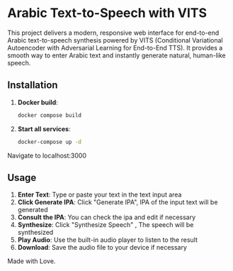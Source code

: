 # Arabic Text-to-Speech with VITS

This project delivers a modern, responsive web interface for end-to-end Arabic text-to-speech synthesis powered by VITS (Conditional Variational Autoencoder with Adversarial Learning for End-to-End TTS).
It provides a smooth way to enter Arabic text and instantly generate natural, human-like speech.


## Installation
1. **Docker build**:
    ```bash
   docker compose build
   ```

2. **Start all services**:

   ```bash
   docker-compose up -d
   ```
Navigate to localhost:3000

## Usage

1. **Enter Text**: Type or paste your text in the text input area
2. **Click Generate IPA**: Click "Generate IPA", IPA of the input text will be generated
3. **Consult the IPA**: You can check the ipa and edit if necessary
4. **Synthesize**: Click "Synthesize Speech" , The speech will be synthesized
5. **Play Audio**: Use the built-in audio player to listen to the result 
6. **Download**: Save the audio file to your device if necessary

Made with Love.